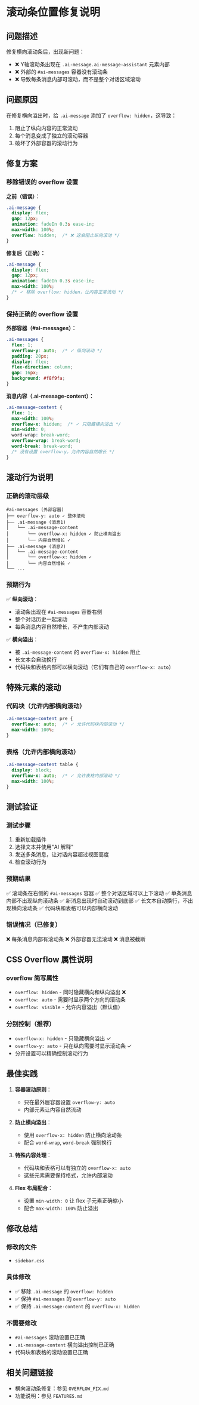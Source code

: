 # 滚动条位置修复说明

## 问题描述

修复横向滚动条后，出现新问题：
- ❌ Y轴滚动条出现在 `.ai-message.ai-message-assistant` 元素内部
- ❌ 外部的 `#ai-messages` 容器没有滚动条
- ❌ 导致每条消息内部可滚动，而不是整个对话区域滚动

## 问题原因

在修复横向溢出时，给 `.ai-message` 添加了 `overflow: hidden`，这导致：
1. 阻止了纵向内容的正常流动
2. 每个消息变成了独立的滚动容器
3. 破坏了外部容器的滚动行为

## 修复方案

### 移除错误的 overflow 设置

**之前（错误）：**
```css
.ai-message {
  display: flex;
  gap: 12px;
  animation: fadeIn 0.3s ease-in;
  max-width: 100%;
  overflow: hidden;  /* ❌ 这会阻止纵向滚动 */
}
```

**修复后（正确）：**
```css
.ai-message {
  display: flex;
  gap: 12px;
  animation: fadeIn 0.3s ease-in;
  max-width: 100%;
  /* ✓ 移除 overflow: hidden，让内容正常流动 */
}
```

### 保持正确的 overflow 设置

**外部容器（#ai-messages）：**
```css
.ai-messages {
  flex: 1;
  overflow-y: auto;  /* ✓ 纵向滚动 */
  padding: 20px;
  display: flex;
  flex-direction: column;
  gap: 16px;
  background: #f8f9fa;
}
```

**消息内容（.ai-message-content）：**
```css
.ai-message-content {
  flex: 1;
  max-width: 100%;
  overflow-x: hidden;  /* ✓ 只隐藏横向溢出 */
  min-width: 0;
  word-wrap: break-word;
  overflow-wrap: break-word;
  word-break: break-word;
  /* 没有设置 overflow-y，允许内容自然增长 */
}
```

## 滚动行为说明

### 正确的滚动层级

```
#ai-messages (外部容器)
├── overflow-y: auto ✓ 整体滚动
├── .ai-message (消息1)
│   └── .ai-message-content
│       └── overflow-x: hidden ✓ 防止横向溢出
│       └── 内容自然增长 ✓
├── .ai-message (消息2)
│   └── .ai-message-content
│       └── overflow-x: hidden ✓
│       └── 内容自然增长 ✓
└── ...
```

### 预期行为

✅ **纵向滚动**：
- 滚动条出现在 `#ai-messages` 容器右侧
- 整个对话历史一起滚动
- 每条消息内容自然增长，不产生内部滚动

✅ **横向溢出**：
- 被 `.ai-message-content` 的 `overflow-x: hidden` 阻止
- 长文本会自动换行
- 代码块和表格内部可以横向滚动（它们有自己的 `overflow-x: auto`）

## 特殊元素的滚动

### 代码块（允许内部横向滚动）
```css
.ai-message-content pre {
  overflow-x: auto;  /* ✓ 允许代码块内部滚动 */
  max-width: 100%;
}
```

### 表格（允许内部横向滚动）
```css
.ai-message-content table {
  display: block;
  overflow-x: auto;  /* ✓ 允许表格内部滚动 */
  max-width: 100%;
}
```

## 测试验证

### 测试步骤
1. 重新加载插件
2. 选择文本并使用"AI 解释"
3. 发送多条消息，让对话内容超过视图高度
4. 检查滚动行为

### 预期结果
✅ 滚动条在右侧的 `#ai-messages` 容器
✅ 整个对话区域可以上下滚动
✅ 单条消息内部不出现纵向滚动条
✅ 新消息出现时自动滚动到底部
✅ 长文本自动换行，不出现横向滚动条
✅ 代码块和表格可以内部横向滚动

### 错误情况（已修复）
❌ 每条消息内部有滚动条
❌ 外部容器无法滚动
❌ 消息被截断

## CSS Overflow 属性说明

### overflow 简写属性
- `overflow: hidden` - 同时隐藏横向和纵向溢出 ❌
- `overflow: auto` - 需要时显示两个方向的滚动条
- `overflow: visible` - 允许内容溢出（默认值）

### 分别控制（推荐）
- `overflow-x: hidden` - 只隐藏横向溢出 ✓
- `overflow-y: auto` - 只在纵向需要时显示滚动条 ✓
- 分开设置可以精确控制滚动行为

## 最佳实践

1. **容器滚动原则**：
   - 只在最外层容器设置 `overflow-y: auto`
   - 内部元素让内容自然流动

2. **防止横向溢出**：
   - 使用 `overflow-x: hidden` 防止横向滚动条
   - 配合 `word-wrap`, `word-break` 强制换行

3. **特殊内容处理**：
   - 代码块和表格可以有独立的 `overflow-x: auto`
   - 这些元素需要保持格式，允许内部滚动

4. **Flex 布局配合**：
   - 设置 `min-width: 0` 让 flex 子元素正确缩小
   - 配合 `max-width: 100%` 防止溢出

## 修改总结

### 修改的文件
- `sidebar.css`

### 具体修改
- ✅ 移除 `.ai-message` 的 `overflow: hidden`
- ✅ 保持 `#ai-messages` 的 `overflow-y: auto`
- ✅ 保持 `.ai-message-content` 的 `overflow-x: hidden`

### 不需要修改
- `#ai-messages` 滚动设置已正确
- `.ai-message-content` 横向溢出控制已正确
- 代码块和表格的滚动设置已正确

## 相关问题链接

- 横向滚动条修复：参见 `OVERFLOW_FIX.md`
- 功能说明：参见 `FEATURES.md`
